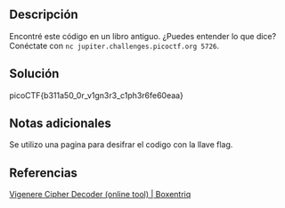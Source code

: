 ## Descripción
Encontré este código en un libro antiguo. ¿Puedes entender lo que dice? Conéctate con `nc jupiter.challenges.picoctf.org 5726`.

## Solución
picoCTF{b311a50_0r_v1gn3r3_c1ph3r6fe60eaa}

## Notas adicionales
Se utilizo una pagina para desifrar el codigo con la llave flag.
## Referencias
[Vigenere Cipher Decoder (online tool) | Boxentriq](https://www.boxentriq.com/code-breaking/vigenere-cipher)